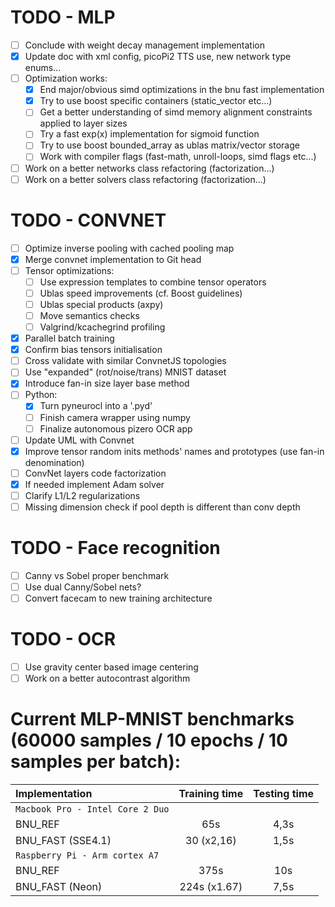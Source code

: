# TODO - MLP
- [ ] Conclude with weight decay management implementation
- [x] Update doc with xml config, picoPi2 TTS use, new network type enums...
- [ ] Optimization works:
    - [x] End major/obvious simd optimizations in the bnu fast implementation
    - [x] Try to use boost specific containers (static_vector etc...)
    - [ ] Get a better understanding of simd memory alignment constraints applied to layer sizes
    - [ ] Try a fast exp(x) implementation for sigmoid function
    - [ ] Try to use boost bounded_array as ublas matrix/vector storage
    - [ ] Work with compiler flags (fast-math, unroll-loops, simd flags etc...)
- [ ] Work on a better networks class refactoring (factorization...)
- [ ] Work on a better solvers class refactoring (factorization...)

# TODO - CONVNET
- [ ] Optimize inverse pooling with cached pooling map
- [x] Merge convnet implementation to Git head
- [ ] Tensor optimizations:
    - [ ] Use expression templates to combine tensor operators
    - [ ] Ublas speed improvements (cf. Boost guidelines)
    - [ ] Ublas special products (axpy)
    - [ ] Move semantics checks
    - [ ] Valgrind/kcachegrind profiling
- [x] Parallel batch training
- [x] Confirm bias tensors initialisation
- [ ] Cross validate with similar ConvnetJS topologies
- [ ] Use "expanded" (rot/noise/trans) MNIST dataset
- [x] Introduce fan-in size layer base method
- [ ] Python:
    - [x] Turn pyneurocl into a '.pyd'
    - [ ] Finish camera wrapper using numpy
    - [ ] Finalize autonomous pizero OCR app
- [ ] Update UML with Convnet
- [x] Improve tensor random inits methods' names and prototypes (use fan-in denomination)
- [ ] ConvNet layers code factorization
- [x] If needed implement Adam solver
- [ ] Clarify L1/L2 regularizations
- [ ] Missing dimension check if pool depth is different than conv depth

# TODO - Face recognition
- [ ] Canny vs Sobel proper benchmark
- [ ] Use dual Canny/Sobel nets?
- [ ] Convert facecam to new training architecture

# TODO - OCR
- [ ] Use gravity center based image centering
- [ ] Work on a better autocontrast algorithm

# Current MLP-MNIST benchmarks (60000 samples / 10 epochs / 10 samples per batch):

| Implementation | Training time | Testing time |
| :--- | :---: | :---: |
| `Macbook Pro - Intel Core 2 Duo` | | |
| BNU_REF | 65s | 4,3s |
| BNU_FAST (SSE4.1) | 30 (x2,16) | 1,5s |
| `Raspberry Pi - Arm cortex A7` | | |
| BNU_REF | 375s | 10s |
| BNU_FAST (Neon) | 224s (x1.67) | 7,5s |

